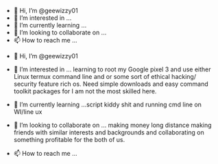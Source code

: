 - 👋 Hi, I’m @geewizzy01
- 👀 I’m interested in ...
- 🌱 I’m currently learning ...
- 💞️ I’m looking to collaborate on ...
- 📫 How to reach me ...

<!---
geewizzy01/geewizzy01 is a ✨ special ✨ repository because its `README.md` (this file) appears on your GitHub profile.
You can click the Preview link to take a look at your changes.
--->
- 👋 Hi, I’m @geewizzy01
- 👀 I’m interested in ... learning to root my Google pixel 3 and use either Linux termux command line and or some sort of ethical hacking/ security feature rich os. Need simple downloads and easy command toolkit packages for I am not the most skilled here.

- 🌱 I’m currently learning ...script kiddy shit and running cmd line on WI/line ux
- 💞️ I’m looking to collaborate on ... making money long distance making friends with similar interests and backgrounds and collaborating on something profitable for the both of us.

- 📫 How to reach me ...

<!---
geewizzy01/geewizzy01 is a ✨ special ✨ repository because its `README.md` (this file) appears on your GitHub profile.
You can click the Preview link to take a look at your changes.
--->
